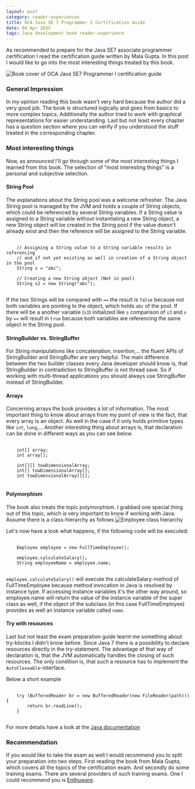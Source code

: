 ```yaml
---
layout: post
category: reader-experiences
title: OCA Java SE 7 Programmer I Certification Guide
date: 04 Apr 2015
tags: Java development book reader-experience
---
```


As recommended to prepare for the Java SE7 associate programmer certification I read the certification guide written by Mala Gupta. In this post I would like to go into the most interesting things treated by this book.


<div class="inline-img-left">
    <img src="{{ site.url }}/assets/book-covers/oca-java-SE7-programmer-I-certification-guide.jpg" alt="Book cover of OCA Java SE7 Programmer I certification guide"/>
</div>


### General Impression
In my opinion reading this book wasn't very hard because the author did a very good job. The book is structured logically and goes from basics to more complex topics. Additionally the author tried to work with graphical representations for easier understanding. Last but not least every chapter has a question section where you can verify if you understood the stuff treated in the corresponding chapter. 


### Most interesting things

Now, as announced I'll go through some of the most interesting things I learned from this book. The selection of "most interesting things" is a personal and subjective selection.


#### String Pool

The explanations about the String pool was a welcome refresher. The Java String pool is managed by the JVM and holds a couple of String objects, which could be referenced by several String variables. If a String value is assigned to a String variable without instantiating a new String object, a new String object will be created in the String pool if the value doesn't already exist and then the reference will be assigned to the String variable.

<pre>
  <code class="java">
    // Assigning a String value to a String variable results in referencing
    // and if not yet existing as well in creation of a String object in the pool
    String s = "abc";
    
    // Creating a new String object (Not in pool)
    String s2 = new String("abc");
  </code>
</pre>

If the two Strings will be compared with `==` the result is `false` because not both variables are pointing to the object, which holds `abc` of the pool. If there will be a another variable (`s3`) initialized like `s` comparison of `s3` and `s` by `==` will result in `true` because both variables are referencing the same object in the String pool.


#### StringBuilder vs. StringBuffer

For String manipulations like concatenation, insertion,... the fluent APIs of StringBuilder and StringBuffer are very helpful. The main difference between the two builder classes every Java developer should know is, that StringBuilder in contradiction to StringBuffer is not thread save. So if working with multi-thread applications you should always use StringBuffer instead of StringBuilder. 


#### Arrays

Concerning arrays the book provides a lot of information. The most important thing to know about arrays from my point of view is the fact, that every array is an object. As well in the case if it only holds primitive types like `int`, `long`,...
Another interesting thing about arrays is, that declaration can be done in different ways as you can see below.

<pre>
  <code class="java">
    int[] array;
    int array[];
    
    int[][] towDimensionalArray;
    int[] towDimensionalArray[];
    int towDimensionalArray[][];
  </code>
</pre>


#### Polymorphism

The book also treats the topic polymorphism. I grabbed one special thing out of this topic, which is very important to know if working with Java.
Assume there is a class-hierarchy as follows
<img src="{{ site.url }}/assets/screenshots/class-hierarchy.png" alt="Employee class hierarchy"/>


Let's now have a look what happens, if the following code will be executed:

<pre>
  <code class="java">
    Employee employee = new FullTimeEmployee();
    
    employee.calculateSalary();
    String employeeName = employee.name;
  </code>
</pre>

`employee.calculateSalary()` will execute the calculateSalary-method of FullTimeEmployee because method invocation in Java is resolved by instance type. If accessing instance variables it's the other way around, so employee.name will return the value of the instance variable of the super class as well, if the object of the subclass (in this case FullTimeEmployee) provides as well an instance variable called `name`.


#### Try with resources

Last but not least the exam preparation guide learnt me something about try-blocks I didn't know before. Since Java 7 there is a possibility to declare resources directly in the try-statement. The advantage of that way of declaration is, that the JVM automatically handles the closing of such resources. The only condition is, that such a resource has to implement the `AutoCloseable`-interface. 

Below a short example

<pre>
  <code class="java">
    try (BufferedReader br = new BufferedReader(new FileReader(path))) {
        return br.readLine();
    }
  </code>
</pre>

For more details have a look at the [Java documentation](https://docs.oracle.com/javase/tutorial/essential/exceptions/tryResourceClose.html)


### Recommendation

If you would like to take the exam as well I would recommend you to split your preparation into two steps. First reading the book from Mala Gupta, which covers all the topics of the certification exam. And secondly do some training exams. There are several providers of such training exams. One I could recommend you is [Enthuware](http://enthuware.com/).